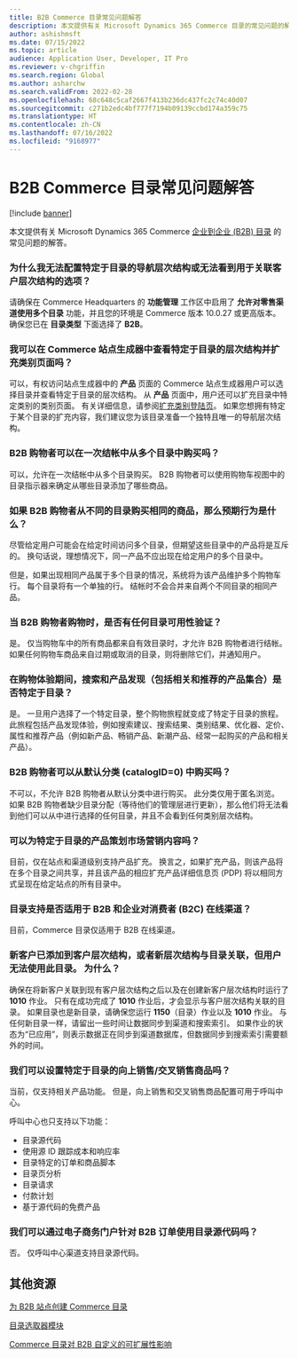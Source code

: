 ```yaml
---
title: B2B Commerce 目录常见问题解答
description: 本文提供有关 Microsoft Dynamics 365 Commerce 目录的常见问题的解答。
author: ashishmsft
ms.date: 07/15/2022
ms.topic: article
audience: Application User, Developer, IT Pro
ms.reviewer: v-chgriffin
ms.search.region: Global
ms.author: asharchw
ms.search.validFrom: 2022-02-28
ms.openlocfilehash: 68c648c5caf2667f413b236dc437fc2c74c40d07
ms.sourcegitcommit: c271b2edc4bf777f7194b09139ccbd174a359c75
ms.translationtype: HT
ms.contentlocale: zh-CN
ms.lasthandoff: 07/16/2022
ms.locfileid: "9168977"
---
```

# <a name="commerce-catalogs-for-b2b-faq"></a>B2B Commerce 目录常见问题解答

[!include [banner](includes/banner.md)]

本文提供有关 Microsoft Dynamics 365 Commerce [企业到企业 (B2B) 目录](catalogs-b2b-sites.md) 的常见问题的解答。

### <a name="why-cant-i-configure-a-catalog-specific-navigation-hierarchy-or-see-an-option-to-associate-a-customer-hierarchy"></a>为什么我无法配置特定于目录的导航层次结构或无法看到用于关联客户层次结构的选项？

请确保在 Commerce Headquarters 的 **功能管理** 工作区中启用了 **允许对零售渠道使用多个目录** 功能，并且您的环境是 Commerce 版本 10.0.27 或更高版本。 确保您已在 **目录类型** 下面选择了 **B2B**。

### <a name="can-i-view-the-catalog-specific-hierarchy-and-enrich-category-pages-in-commerce-site-builder"></a>我可以在 Commerce 站点生成器中查看特定于目录的层次结构并扩充类别页面吗？

可以，有权访问站点生成器中的 **产品** 页面的 Commerce 站点生成器用户可以选择目录并查看特定于目录的层次结构。 从 **产品** 页面中，用户还可以扩充目录中特定类别的类别页面。 有关详细信息，请参阅[扩充类别登陆页](enrich-category-page.md)。 如果您想拥有特定于某个目录的扩充内容，我们建议您为该目录准备一个独特且唯一的导航层次结构。

### <a name="can-a-b2b-shopper-purchase-from-multiple-catalogs-in-a-single-checkout"></a>B2B 购物者可以在一次结帐中从多个目录中购买吗？

可以，允许在一次结帐中从多个目录购买。 B2B 购物者可以使用购物车视图中的目录指示器来确定从哪些目录添加了哪些商品。

### <a name="if-a-b2b-shopper-purchases-the-same-item-from-different-catalogs-what-is-the-expected-behavior"></a>如果 B2B 购物者从不同的目录购买相同的商品，那么预期行为是什么？

尽管给定用户可能会在给定时间访问多个目录，但期望这些目录中的产品将是互斥的。 换句话说，理想情况下，同一产品不应出现在给定用户的多个目录中。

但是，如果出现相同产品属于多个目录的情况，系统将为该产品维护多个购物车行。 每个目录将有一个单独的行。 结帐时不会合并来自两个不同目录的相同产品。

### <a name="when-a-b2b-shopper-is-shopping-is-there-any-validation-for-catalog-availability"></a>当 B2B 购物者购物时，是否有任何目录可用性验证？

是。 仅当购物车中的所有商品都来自有效目录时，才允许 B2B 购物者进行结帐。 如果任何购物车商品来自过期或取消的目录，则将删除它们，并通知用户。

### <a name="during-the-shopping-experience-are-search-and-product-discovery-including-related-and-recommended-product-collections-catalog-specific"></a>在购物体验期间，搜索和产品发现（包括相关和推荐的产品集合）是否特定于目录？

是。 一旦用户选择了一个特定目录，整个购物旅程就变成了特定于目录的旅程。 此旅程包括产品发现体验，例如搜索建议、搜索结果、类别结果、优化器、定价、属性和推荐产品（例如新产品、畅销产品、新潮产品、经常一起购买的产品和相关产品）。

### <a name="can-a-b2b-shopper-purchase-from-the-default-assortment-catalogid0"></a>B2B 购物者可以从默认分类 (catalogID=0) 中购买吗？

不可以，不允许 B2B 购物者从默认分类中进行购买。 此分类仅用于匿名浏览。 如果 B2B 购物者缺少目录分配（等待他们的管理层进行更新），那么他们将无法看到他们可以从中进行选择的任何目录，并且不会看到任何类别层次结构。

### <a name="can-marketing-content-be-curated-for-a-product-that-is-specific-to-a-catalog"></a>可以为特定于目录的产品策划市场营销内容吗？

目前，仅在站点和渠道级别支持产品扩充。 换言之，如果扩充产品，则该产品将在多个目录之间共享，并且该产品的相应扩充产品详细信息页 (PDP) 将以相同方式呈现在给定站点的所有目录中。 

### <a name="is-catalog-support-available-for-both-b2b-and-business-to-consumer-b2c-online-channels"></a>目录支持是否适用于 B2B 和企业对消费者 (B2C) 在线渠道？

目前，Commerce 目录仅适用于 B2B 在线渠道。

### <a name="a-new-customer-was-added-to-the-customer-hierarchy-or-a-new-hierarchy-was-associated-with-the-catalog-but-the-catalog-is-not-available-to-the-user-why"></a>新客户已添加到客户层次结构，或者新层次结构与目录关联，但用户无法使用此目录。 为什么？

确保在将新客户关联到现有客户层次结构之后以及在创建新客户层次结构时运行了 **1010** 作业。 只有在成功完成了 **1010** 作业后，才会显示与客户层次结构关联的目录。 如果目录也是新目录，请确保您运行 **1150**（目录）作业以及 **1010** 作业。 与任何新目录一样，请留出一些时间让数据同步到渠道和搜索索引。 如果作业的状态为“已应用”，则表示数据正在同步到渠道数据库，但数据同步到搜索索引需要额外的时间。 

### <a name="can-we-set-up-catalog-specific-upsellcross-sell-items"></a>我们可以设置特定于目录的向上销售/交叉销售商品吗？

当前，仅支持相关产品功能。 但是，向上销售和交叉销售商品配置可用于呼叫中心。

呼叫中心也只支持以下功能：

- 目录源代码
- 使用源 ID 跟踪成本和响应率
- 目录特定的订单和商品脚本
- 目录页分析
- 目录请求
- 付款计划
- 基于源代码的免费产品

### <a name="can-we-use-catalog-source-codes-for-b2b-orders-through-the-e-commerce-portal"></a>我们可以通过电子商务门户针对 B2B 订单使用目录源代码吗？

否。 仅呼叫中心渠道支持目录源代码。

## <a name="additional-resources"></a>其他资源

[为 B2B 站点创建 Commerce 目录](catalogs-b2b-sites.md)

[目录选取器模块](catalog-picker.md)

[Commerce 目录对 B2B 自定义的可扩展性影响](catalogs-b2b-sites-dev.md)
